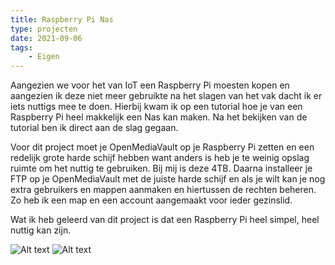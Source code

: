 ```yaml
---
title: Raspberry Pi Nas
type: projecten
date: 2021-09-06
tags: 
    - Eigen
---
```


Aangezien we voor het van IoT een Raspberry Pi moesten kopen en aangezien ik deze niet meer gebruikte na het slagen van het vak dacht ik er iets nuttigs mee te doen. Hierbij kwam ik op een tutorial hoe je van een Raspberry Pi heel makkelijk een Nas kan maken. Na het bekijken van de tutorial ben ik direct aan de slag gegaan.

Voor dit project moet je OpenMediaVault op je Raspberry Pi zetten en een redelijk grote harde schijf hebben want anders is heb je te weinig opslag ruimte om het nuttig te gebruiken. Bij mij is deze 4TB. Daarna installeer je FTP op je OpenMediaVault met de juiste harde schijf en als je wilt kan je nog extra gebruikers en mappen aanmaken en hiertussen de rechten beheren. Zo heb ik een map en een account aangemaakt voor ieder gezinslid.

Wat ik heb geleerd van dit project is dat een Raspberry Pi heel simpel, heel nuttig kan zijn.

![Alt text](/images/raspberry-pi-nas-1.png)
![Alt text](/images/raspberry-pi-nas-2.png)
